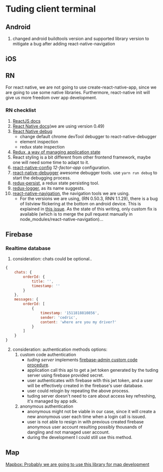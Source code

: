 # Tuding client terminal

## Android
1. changed android buildtools version and supported library version to mitigate a bug after adding react-native-navigation

## iOS

## RN
For react native, we are not going to use create-react-native-app, since we are going to use some native libraries. Furthermore, react-native init will give us more freedom over app development.
### RN checklist
1. [ReactJS docs](https://reactjs.org/tutorial/tutorial.html)
2. [React Native docs](https://facebook.github.io/react-native/)(we are using version 0.49)
3. [React Native debug](https://facebook.github.io/react-native/)
    * change default chrome devTool debugger to react-native-debugger
    * element inspection
    * redux state inspection
4. [Redux, a way of managing application state](https://redux.js.org/docs/basics/)
5. React styling is a bit different from other frontend framework, maybe one will need some time to adapt to it.
6. [react-native-config](https://github.com/luggit/react-native-config) *12-factor-app* configuration.
7. [react-native-debugger](https://github.com/jhen0409/react-native-debugger) awesome debugger tools. use ```yarn run debug``` to start the debugging process.
8. [redux-persist](https://github.com/rt2zz/redux-persist), a redux state persisting tool.
9. [redux-logger](https://github.com/evgenyrodionov/redux-logger), as its name suggests.
10. [react-native-navigation](https://wix.github.io/react-native-navigation/#/styling-the-navigator), the navigation tools we are using.
    * For the versions we are using, (RN 0.50.3, RNN 1.1.29), there is a bug of listview flickering at the bottom on android device. This is explained in [this issue](https://github.com/wix/react-native-navigation/issues/2138). As the state of this writing, only custom fix is available (which is to merge the pull request manually in node_modules/react-native-navigation)...

## Firebase
### Realtime database
1. consideration: chats could be optional..
```javascript
{
    chats: {
        orderId: {
            title: '',
            timestamp: ''
        }
    },
    messages: {
        orderId: [
            {   
                timestamp: '1511818810856',
                sender: 'cedric',
                content: 'where are you my driver?'
            }
        ]
    }
}
```
2. consideration: authentication methods options:
    1. custom code authentication
        * *tuding server* implements [firebase-admin custom code procedure](https://firebase.google.com/docs/auth/admin/create-custom-tokens).
        * application call this api to get a jwt token generated by the tuding server using firebase provided secret.
        * user authenticates with firebase with this jwt token, and a user will be effectively created in the firebase's user database.
        * user could relogin by repeating the above process.
        * tuding server doesn't need to care about access key refreshing, it's managed by app sdk.
    2. anonymous authentication
        * anonymous might not be viable in our case, since it will create a new anonymous user each time when a login call is issued. 
        * user is not able to resign in with previous created firebase anonymous user account resulting possibly thousands of dangling and not managed user account.
        * during the development I could still use this method.
## Map
[Mapbox: Probably we are going to use this library for map development](https://github.com/mapbox/react-native-mapbox-gl)